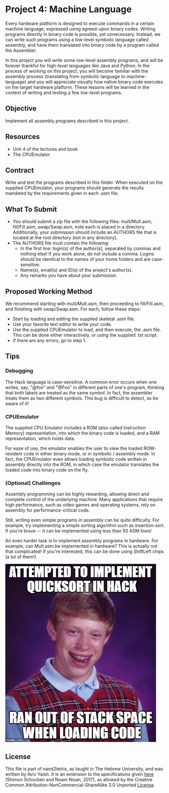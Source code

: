 # Project 4: Machine Language

Every hardware platform is designed to execute commands in a certain machine
language, expressed using agreed-upon binary codes. Writing programs directly in
binary code is possible, yet unnecessary. Instead, we can write such programs
using a low-level symbolic language called assembly, and have them translated
into binary code by a program called the Assembler.

In this project you will write some low-level assembly programs, and will be
forever thankful for high-level languages like Java and Python. In the process
of working on this project, you will become familiar with the assembly process
(translating from symbolic language to machine-language) and you will appreciate
visually how native binary code executes on the target hardware platform. These
lessons will be learned in the context of writing and testing a few low-level
programs.

## Objective

Implement all assembly programs described in this project.

## Resources

- Unit 4 of the lectures and book
- The CPUEmulator

## Contract

Write and test the programs described in this folder.
When executed on the supplied CPUEmulator, your programs should generate the
results mandated by the requirements given in each .asm file.

## What To Submit

- You should submit a zip file with the following files:
  mult/Mult.asm, fill/Fill.asm, swap/Swap.asm, note each is placed in a
  directory. Additionally, your submission should include an AUTHORS file
  that is located at the root directory (not in any directory).
- The AUTHORS file must contain the following:
  - In the first line: login(s) of the author(s), separated by commas and
    nothing else! If you work alone, do not include a comma.
    Logins should be identical to the names of your home folders and are
    case-sensitive.
  - Name(s), email(s) and ID(s) of the project's author(s).
  - Any remarks you have about your submission.

## Proposed Working Method

We recommend starting with mult/Mult.asm, then proceeding to fill/Fill.asm,
and finishing with swap/Swap.asm. For each, follow these steps:

- Start by loading and editing the supplied skeletal .asm file.
- Use your favorite text editor to write your code.
- Use the supplied CPUEmulator to load, and then execute, the .asm file.
  This can be done either interactively, or using the supplied .tst script.
- If there are any errors, go to step 1.

## Tips

### Debugging

The Hack language is case-sensitive. A common error occurs when one writes, say,
"@foo" and "@Foo" in different parts of one's program, thinking that both labels
are treated as the same symbol. In fact, the assembler treats them as two
different symbols. This bug is difficult to detect, so be aware of it!

### CPUEmulator

The supplied CPU Emulator includes a ROM (also called Instruction Memory)
representation, into which the binary code is loaded, and a RAM representation,
which holds data.

For ease of use, the emulator enables the user to view the loaded ROM-resident
code in either binary mode, or in symbolic / assembly mode. In fact, the
CPUEmulator even allows loading symbolic code written in assembly directly into
the ROM, in which case the emulator translates the loaded code into binary code
on the fly.

### (Optional) Challenges

Assembly programming can be highly rewarding, allowing direct and complete
control of the underlying machine. Many applications that require high
performance, such as video games and operating systems, rely on assembly
for performance-critical code.

Still, writing even simple programs in assembly can be quite difficulty. For
example, try implementing a simple sorting algorithm such as insertion-sort.
If you're brave -- it can be implemented using less than 50 ASM lines!

An even harder task is to implement assembly programs in hardware. For example,
can Mult.asm be implemented in hardware? This is actually not that complicated!
If you're interested, this can be done using ShiftLeft chips (a lot of them!).

![Meme](quicksort_meme.jpg "Meme about implementing quick sort in assembly")

## License

This file is part of nand2tetris, as taught in The Hebrew University, and
was written by Aviv Yaish. It is an extension to the specifications given
[here](https://www.nand2tetris.org) (Shimon Schocken and Noam Nisan, 2017),
as allowed by the Creative Common Attribution-NonCommercial-ShareAlike 3.0
Unported [License](https://creativecommons.org/licenses/by-nc-sa/3.0/).
